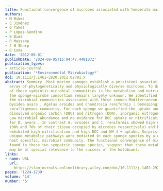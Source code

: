 ```yaml
---
title: Functional convergence of microbes associated with temperate marine sponges
authors:
- M Ribes
- E Jiménez
- G Yahel
- P López‐Sendino
- B Diez
- R Massana
- J H Sharp
- R Coma
date: '2012-05-01'
publishDate: '2024-08-05T15:04:47.448107Z'
publication_types:
- article-journal
publication: '*Environmental Microbiology*'
doi: 10.1111/j.1462-2920.2012.02701.x
abstract: Summary  Most marine sponges establish a persistent association with a wide
  array of phylogenetically and physiologically diverse microbes. To date, the role
  of these symbiotic microbial communities in the metabolism and nutrient cycles of
  the sponge‐microbe consortium remains largely unknown. We identified and quantified
  the microbial communities associated with three common Mediterranean sponge species,
  Dysidea avara , Agelas oroides and Chondrosia reniformis ( Demospongiae ) that cohabitate
  coralligenous community. For each sponge we quantified the uptake and release of
  dissolved organic carbon (DOC) and nitrogen (DON), inorganic nitrogen and phosphate.
  Low microbial abundance and no evidence for DOC uptake or nitrification were found
  for D. avara . In contrast A. oroides and C. reniformis showed high microbial abundance
  (30% and 70% of their tissue occupied by microbes respectively) and both species
  exhibited high nitrification and high DOC and NH 4 + uptake. Surprisingly, these
  unique metabolic pathways were mediated in each sponge species by a different, and
  host specific, microbial community. The functional convergence of microbial consortia
  found in these two sympatric sponge species, suggest that these metabolic processes
  may be of special relevance to the success of the holobiont.
links:
- name: URL
  url: 
    https://sfamjournals.onlinelibrary.wiley.com/doi/10.1111/j.1462-2920.2012.02701.x
pages: '1224-1239'
volume: '14'
number: '5'
---
```

